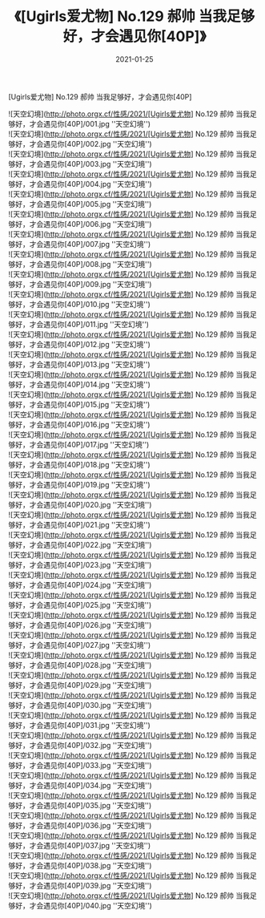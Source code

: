 ﻿---
layout: post
title:  《[Ugirls爱尤物] No.129 郝帅 当我足够好，才会遇见你[40P]》
date:   2021-01-25
img: http://photo.orgx.cf/性感/2021/[Ugirls爱尤物] No.129 郝帅 当我足够好，才会遇见你[40P]/000.jpg
categories: [美女, 性感, 泳衣]
---

[Ugirls爱尤物] No.129 郝帅 当我足够好，才会遇见你[40P]



![天空幻境](http://photo.orgx.cf/性感/2021/[Ugirls爱尤物] No.129 郝帅 当我足够好，才会遇见你[40P]/001.jpg ''天空幻境'') <br>
![天空幻境](http://photo.orgx.cf/性感/2021/[Ugirls爱尤物] No.129 郝帅 当我足够好，才会遇见你[40P]/002.jpg ''天空幻境'') <br>
![天空幻境](http://photo.orgx.cf/性感/2021/[Ugirls爱尤物] No.129 郝帅 当我足够好，才会遇见你[40P]/003.jpg ''天空幻境'') <br>
![天空幻境](http://photo.orgx.cf/性感/2021/[Ugirls爱尤物] No.129 郝帅 当我足够好，才会遇见你[40P]/004.jpg ''天空幻境'') <br>
![天空幻境](http://photo.orgx.cf/性感/2021/[Ugirls爱尤物] No.129 郝帅 当我足够好，才会遇见你[40P]/005.jpg ''天空幻境'') <br>
![天空幻境](http://photo.orgx.cf/性感/2021/[Ugirls爱尤物] No.129 郝帅 当我足够好，才会遇见你[40P]/006.jpg ''天空幻境'') <br>
![天空幻境](http://photo.orgx.cf/性感/2021/[Ugirls爱尤物] No.129 郝帅 当我足够好，才会遇见你[40P]/007.jpg ''天空幻境'') <br>
![天空幻境](http://photo.orgx.cf/性感/2021/[Ugirls爱尤物] No.129 郝帅 当我足够好，才会遇见你[40P]/008.jpg ''天空幻境'') <br>
![天空幻境](http://photo.orgx.cf/性感/2021/[Ugirls爱尤物] No.129 郝帅 当我足够好，才会遇见你[40P]/009.jpg ''天空幻境'') <br>
![天空幻境](http://photo.orgx.cf/性感/2021/[Ugirls爱尤物] No.129 郝帅 当我足够好，才会遇见你[40P]/010.jpg ''天空幻境'') <br>
![天空幻境](http://photo.orgx.cf/性感/2021/[Ugirls爱尤物] No.129 郝帅 当我足够好，才会遇见你[40P]/011.jpg ''天空幻境'') <br>
![天空幻境](http://photo.orgx.cf/性感/2021/[Ugirls爱尤物] No.129 郝帅 当我足够好，才会遇见你[40P]/012.jpg ''天空幻境'') <br>
![天空幻境](http://photo.orgx.cf/性感/2021/[Ugirls爱尤物] No.129 郝帅 当我足够好，才会遇见你[40P]/013.jpg ''天空幻境'') <br>
![天空幻境](http://photo.orgx.cf/性感/2021/[Ugirls爱尤物] No.129 郝帅 当我足够好，才会遇见你[40P]/014.jpg ''天空幻境'') <br>
![天空幻境](http://photo.orgx.cf/性感/2021/[Ugirls爱尤物] No.129 郝帅 当我足够好，才会遇见你[40P]/015.jpg ''天空幻境'') <br>
![天空幻境](http://photo.orgx.cf/性感/2021/[Ugirls爱尤物] No.129 郝帅 当我足够好，才会遇见你[40P]/016.jpg ''天空幻境'') <br>
![天空幻境](http://photo.orgx.cf/性感/2021/[Ugirls爱尤物] No.129 郝帅 当我足够好，才会遇见你[40P]/017.jpg ''天空幻境'') <br>
![天空幻境](http://photo.orgx.cf/性感/2021/[Ugirls爱尤物] No.129 郝帅 当我足够好，才会遇见你[40P]/018.jpg ''天空幻境'') <br>
![天空幻境](http://photo.orgx.cf/性感/2021/[Ugirls爱尤物] No.129 郝帅 当我足够好，才会遇见你[40P]/019.jpg ''天空幻境'') <br>
![天空幻境](http://photo.orgx.cf/性感/2021/[Ugirls爱尤物] No.129 郝帅 当我足够好，才会遇见你[40P]/020.jpg ''天空幻境'') <br>
![天空幻境](http://photo.orgx.cf/性感/2021/[Ugirls爱尤物] No.129 郝帅 当我足够好，才会遇见你[40P]/021.jpg ''天空幻境'') <br>
![天空幻境](http://photo.orgx.cf/性感/2021/[Ugirls爱尤物] No.129 郝帅 当我足够好，才会遇见你[40P]/022.jpg ''天空幻境'') <br>
![天空幻境](http://photo.orgx.cf/性感/2021/[Ugirls爱尤物] No.129 郝帅 当我足够好，才会遇见你[40P]/023.jpg ''天空幻境'') <br>
![天空幻境](http://photo.orgx.cf/性感/2021/[Ugirls爱尤物] No.129 郝帅 当我足够好，才会遇见你[40P]/024.jpg ''天空幻境'') <br>
![天空幻境](http://photo.orgx.cf/性感/2021/[Ugirls爱尤物] No.129 郝帅 当我足够好，才会遇见你[40P]/025.jpg ''天空幻境'') <br>
![天空幻境](http://photo.orgx.cf/性感/2021/[Ugirls爱尤物] No.129 郝帅 当我足够好，才会遇见你[40P]/026.jpg ''天空幻境'') <br>
![天空幻境](http://photo.orgx.cf/性感/2021/[Ugirls爱尤物] No.129 郝帅 当我足够好，才会遇见你[40P]/027.jpg ''天空幻境'') <br>
![天空幻境](http://photo.orgx.cf/性感/2021/[Ugirls爱尤物] No.129 郝帅 当我足够好，才会遇见你[40P]/028.jpg ''天空幻境'') <br>
![天空幻境](http://photo.orgx.cf/性感/2021/[Ugirls爱尤物] No.129 郝帅 当我足够好，才会遇见你[40P]/029.jpg ''天空幻境'') <br>
![天空幻境](http://photo.orgx.cf/性感/2021/[Ugirls爱尤物] No.129 郝帅 当我足够好，才会遇见你[40P]/030.jpg ''天空幻境'') <br>
![天空幻境](http://photo.orgx.cf/性感/2021/[Ugirls爱尤物] No.129 郝帅 当我足够好，才会遇见你[40P]/031.jpg ''天空幻境'') <br>
![天空幻境](http://photo.orgx.cf/性感/2021/[Ugirls爱尤物] No.129 郝帅 当我足够好，才会遇见你[40P]/032.jpg ''天空幻境'') <br>
![天空幻境](http://photo.orgx.cf/性感/2021/[Ugirls爱尤物] No.129 郝帅 当我足够好，才会遇见你[40P]/033.jpg ''天空幻境'') <br>
![天空幻境](http://photo.orgx.cf/性感/2021/[Ugirls爱尤物] No.129 郝帅 当我足够好，才会遇见你[40P]/034.jpg ''天空幻境'') <br>
![天空幻境](http://photo.orgx.cf/性感/2021/[Ugirls爱尤物] No.129 郝帅 当我足够好，才会遇见你[40P]/035.jpg ''天空幻境'') <br>
![天空幻境](http://photo.orgx.cf/性感/2021/[Ugirls爱尤物] No.129 郝帅 当我足够好，才会遇见你[40P]/036.jpg ''天空幻境'') <br>
![天空幻境](http://photo.orgx.cf/性感/2021/[Ugirls爱尤物] No.129 郝帅 当我足够好，才会遇见你[40P]/037.jpg ''天空幻境'') <br>
![天空幻境](http://photo.orgx.cf/性感/2021/[Ugirls爱尤物] No.129 郝帅 当我足够好，才会遇见你[40P]/038.jpg ''天空幻境'') <br>
![天空幻境](http://photo.orgx.cf/性感/2021/[Ugirls爱尤物] No.129 郝帅 当我足够好，才会遇见你[40P]/039.jpg ''天空幻境'') <br>
![天空幻境](http://photo.orgx.cf/性感/2021/[Ugirls爱尤物] No.129 郝帅 当我足够好，才会遇见你[40P]/040.jpg ''天空幻境'') <br>